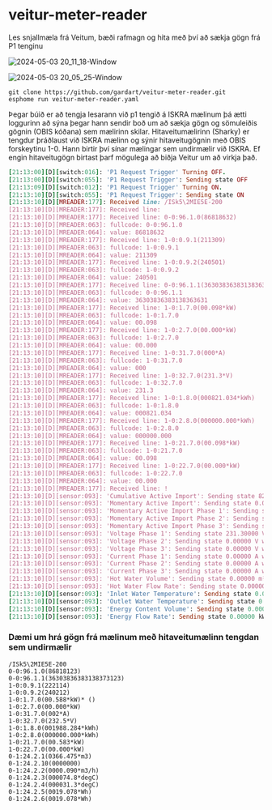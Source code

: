 # veitur-meter-reader
Les snjallmæla frá Veitum, bæði rafmagn og hita með því að sækja gögn frá P1 tenginu

![2024-05-03 20_11_18-Window](https://github.com/gardart/veitur-meter-reader/assets/3597603/de05083c-1bee-4c96-baef-34a02bf7cb2e)

![2024-05-03 20_05_25-Window](https://github.com/gardart/veitur-meter-reader/assets/3597603/11e9a3a8-2fb3-491b-9b01-b9d41aa8573b)

```shell
git clone https://github.com/gardart/veitur-meter-reader.git
esphome run veitur-meter-reader.yaml
```
Þegar búið er að tengja lesarann við p1 tengið á ISKRA mælinum þá ætti loggurinn að sýna þegar hann sendir boð um að sækja gögn og sömuleiðis gögnin (OBIS kóðana) sem mælirinn skilar. Hitaveitumælirinn (Sharky) er tengdur þráðlaust við ISKRA mælinn og sýnir hitaveitugögnin með OBIS forskeytinu 1-0. Hann birtir því sínar mælingar sem undirmælir við ISKRA. Ef engin hitaveitugögn birtast þarf mögulega að biðja Veitur um að virkja það.
```ruby
[21:13:00][D][switch:016]: 'P1 Request Trigger' Turning OFF.
[21:13:00][D][switch:055]: 'P1 Request Trigger': Sending state OFF
[21:13:09][D][switch:012]: 'P1 Request Trigger' Turning ON.
[21:13:10][D][switch:055]: 'P1 Request Trigger': Sending state ON
[21:13:10][D][MREADER:177]: Received line: /ISk5\2MIE5E-200
[21:13:10][D][MREADER:177]: Received line:
[21:13:10][D][MREADER:177]: Received line: 0-0:96.1.0(86818632)
[21:13:10][D][MREADER:063]: fullcode: 0-0:96.1.0
[21:13:10][D][MREADER:064]: value: 86818632
[21:13:10][D][MREADER:177]: Received line: 1-0:0.9.1(211309)
[21:13:10][D][MREADER:063]: fullcode: 1-0:0.9.1
[21:13:10][D][MREADER:064]: value: 211309
[21:13:10][D][MREADER:177]: Received line: 1-0:0.9.2(240501)
[21:13:10][D][MREADER:063]: fullcode: 1-0:0.9.2
[21:13:10][D][MREADER:064]: value: 240501
[21:13:10][D][MREADER:177]: Received line: 0-0:96.1.1(36303836383138363631)
[21:13:10][D][MREADER:063]: fullcode: 0-0:96.1.1
[21:13:10][D][MREADER:064]: value: 36303836383138363631
[21:13:10][D][MREADER:177]: Received line: 1-0:1.7.0(00.098*kW)
[21:13:10][D][MREADER:063]: fullcode: 1-0:1.7.0
[21:13:10][D][MREADER:064]: value: 00.098
[21:13:10][D][MREADER:177]: Received line: 1-0:2.7.0(00.000*kW)
[21:13:10][D][MREADER:063]: fullcode: 1-0:2.7.0
[21:13:10][D][MREADER:064]: value: 00.000
[21:13:10][D][MREADER:177]: Received line: 1-0:31.7.0(000*A)
[21:13:10][D][MREADER:063]: fullcode: 1-0:31.7.0
[21:13:10][D][MREADER:064]: value: 000
[21:13:10][D][MREADER:177]: Received line: 1-0:32.7.0(231.3*V)
[21:13:10][D][MREADER:063]: fullcode: 1-0:32.7.0
[21:13:10][D][MREADER:064]: value: 231.3
[21:13:10][D][MREADER:177]: Received line: 1-0:1.8.0(000821.034*kWh)
[21:13:10][D][MREADER:063]: fullcode: 1-0:1.8.0
[21:13:10][D][MREADER:064]: value: 000821.034
[21:13:10][D][MREADER:177]: Received line: 1-0:2.8.0(000000.000*kWh)
[21:13:10][D][MREADER:063]: fullcode: 1-0:2.8.0
[21:13:10][D][MREADER:064]: value: 000000.000
[21:13:10][D][MREADER:177]: Received line: 1-0:21.7.0(00.098*kW)
[21:13:10][D][MREADER:063]: fullcode: 1-0:21.7.0
[21:13:10][D][MREADER:064]: value: 00.098
[21:13:10][D][MREADER:177]: Received line: 1-0:22.7.0(00.000*kW)
[21:13:10][D][MREADER:063]: fullcode: 1-0:22.7.0
[21:13:10][D][MREADER:064]: value: 00.000
[21:13:10][D][MREADER:177]: Received line: !
[21:13:10][D][sensor:093]: 'Cumulative Active Import': Sending state 821.03400 kWh with 3 decimals of accuracy
[21:13:10][D][sensor:093]: 'Momentary Active Import': Sending state 0.09800 kW with 3 decimals of accuracy
[21:13:10][D][sensor:093]: 'Momentary Active Import Phase 1': Sending state 0.09800 kW with 3 decimals of accuracy
[21:13:10][D][sensor:093]: 'Momentary Active Import Phase 2': Sending state 0.00000 kW with 3 decimals of accuracy
[21:13:10][D][sensor:093]: 'Momentary Active Import Phase 3': Sending state 0.00000 kW with 3 decimals of accuracy
[21:13:10][D][sensor:093]: 'Voltage Phase 1': Sending state 231.30000 V with 3 decimals of accuracy
[21:13:10][D][sensor:093]: 'Voltage Phase 2': Sending state 0.00000 V with 3 decimals of accuracy
[21:13:10][D][sensor:093]: 'Voltage Phase 3': Sending state 0.00000 V with 3 decimals of accuracy
[21:13:10][D][sensor:093]: 'Current Phase 1': Sending state 0.00000 A with 3 decimals of accuracy
[21:13:10][D][sensor:093]: 'Current Phase 2': Sending state 0.00000 A with 3 decimals of accuracy
[21:13:10][D][sensor:093]: 'Current Phase 3': Sending state 0.00000 A with 3 decimals of accuracy
[21:13:10][D][sensor:093]: 'Hot Water Volume': Sending state 0.00000 m³ with 3 decimals of accuracy
[21:13:10][D][sensor:093]: 'Hot Water Flow Rate': Sending state 0.00000 m³/h with 3 decimals of accuracy
[21:13:10][D][sensor:093]: 'Inlet Water Temperature': Sending state 0.00000 °C with 1 decimals of accuracy
[21:13:10][D][sensor:093]: 'Outlet Water Temperature': Sending state 0.00000 °C with 1 decimals of accuracy
[21:13:10][D][sensor:093]: 'Energy Content Volume': Sending state 0.00000 kWh with 3 decimals of accuracy
[21:13:10][D][sensor:093]: 'Energy Flow Rate': Sending state 0.00000 kW with 3 decimals of accuracy
```

### Dæmi um hrá gögn frá mælinum með hitaveitumælinn tengdan sem undirmælir
```
/ISk5\2MIE5E-200
0-0:96.1.0(86818123)
0-0:96.1.1(36303836383138373123)
1-0:0.9.1(222114)
1-0:0.9.2(240212)
1-0:1.7.0(00.588*kW)* ()
1-0:2.7.0(00.000*kW)
1-0:31.7.0(002*A)
1-0:32.7.0(232.5*V)
1-0:1.8.0(001988.284*kWh)
1-0:2.8.0(000000.000*kWh)
1-0:21.7.0(00.583*kW)
1-0:22.7.0(00.000*kW)
0-1:24.2.1(0366.475*m3)
0-1:24.2.10(0000000)
0-1:24.2.2(0000.090*m3/h)
0-1:24.2.3(000074.8*degC)
0-1:24.2.4(000031.3*degC)
0-1:24.2.5(0019.078*Wh)
0-1:24.2.6(0019.078*Wh)
```
